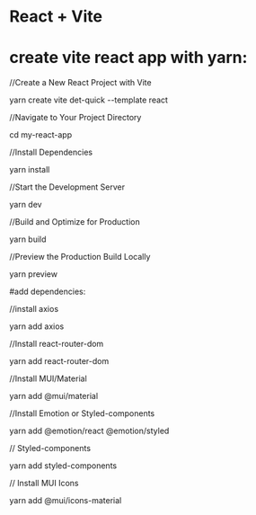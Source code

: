 # React + Vite


# create vite react app with yarn:

//Create a New React Project with Vite

yarn create vite det-quick --template react

//Navigate to Your Project Directory

cd my-react-app

//Install Dependencies

yarn install

//Start the Development Server

yarn dev

//Build and Optimize for Production

yarn build

//Preview the Production Build Locally

yarn preview


#add dependencies:

//install axios
  
yarn add axios

//Install react-router-dom

yarn add react-router-dom

//Install MUI/Material

yarn add @mui/material

//Install Emotion or Styled-components

yarn add @emotion/react @emotion/styled

// Styled-components

yarn add styled-components
 
// Install MUI Icons

yarn add @mui/icons-material


